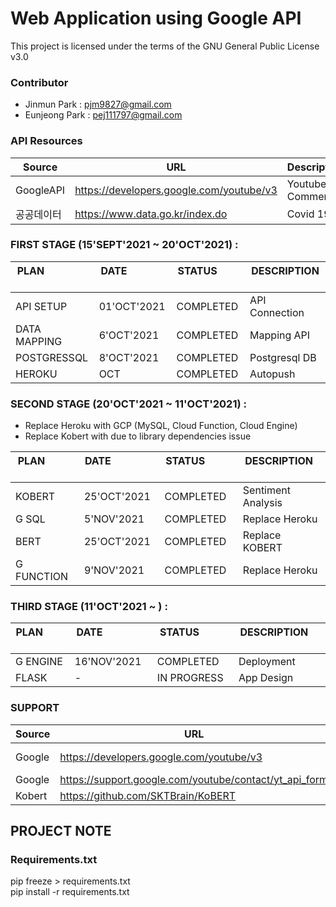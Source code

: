 # Web Application using Google API
This project is licensed under the terms of the GNU General Public License v3.0

### Contributor
* Jinmun Park : pjm9827@gmail.com <br/>
* Eunjeong Park : pej111797@gmail.com

### API Resources
| Source | URL | Description |
| --- | --- | --- |
| GoogleAPI | https://developers.google.com/youtube/v3 | Youtube Comments |
| 공공데이터 | https://www.data.go.kr/index.do | Covid 19 | 

### FIRST STAGE (15'SEPT'2021 ~ 20'OCT'2021) :

| PLAN &nbsp; &nbsp; &nbsp; &nbsp; &nbsp; &nbsp; &nbsp; &nbsp; &nbsp; &nbsp; &nbsp; &nbsp; &nbsp;| DATE &nbsp; &nbsp; &nbsp; &nbsp; &nbsp; &nbsp; &nbsp; &nbsp; &nbsp; &nbsp; &nbsp; &nbsp; &nbsp;| STATUS &nbsp; &nbsp; &nbsp; &nbsp; &nbsp; &nbsp; &nbsp; &nbsp; &nbsp; &nbsp; &nbsp; &nbsp; &nbsp;| DESCRIPTION &nbsp; &nbsp; &nbsp; &nbsp; &nbsp; &nbsp; &nbsp; &nbsp; &nbsp; &nbsp; &nbsp; &nbsp; &nbsp; |
| --- | --- | --- | --- |
| API SETUP | 01'OCT'2021 | COMPLETED | API Connection |
| DATA MAPPING | 6'OCT'2021 | COMPLETED | Mapping API |
| POSTGRESSQL | 8'OCT'2021 | COMPLETED | Postgresql DB |
| HEROKU   | OCT | COMPLETED | Autopush |

### SECOND STAGE (20'OCT'2021 ~ 11'OCT'2021) :
* Replace Heroku with GCP (MySQL, Cloud Function, Cloud Engine)
* Replace Kobert with <bert-base-multilingual-cased> due to library dependencies issue

| PLAN &nbsp; &nbsp; &nbsp; &nbsp; &nbsp; &nbsp; &nbsp; &nbsp; &nbsp; &nbsp; &nbsp; &nbsp; &nbsp;| DATE &nbsp; &nbsp; &nbsp; &nbsp; &nbsp; &nbsp; &nbsp; &nbsp; &nbsp; &nbsp; &nbsp; &nbsp; &nbsp;| STATUS &nbsp; &nbsp; &nbsp; &nbsp; &nbsp; &nbsp; &nbsp; &nbsp; &nbsp; &nbsp; &nbsp; &nbsp; &nbsp;| DESCRIPTION &nbsp; &nbsp; &nbsp; &nbsp; &nbsp; &nbsp; &nbsp; &nbsp; &nbsp; &nbsp; &nbsp; &nbsp; &nbsp; |
| --- | --- | --- | --- |
| KOBERT | 25'OCT'2021 | COMPLETED | Sentiment Analysis |
| G SQL | 5'NOV'2021 | COMPLETED | Replace Heroku |
| BERT | 25'OCT'2021 | COMPLETED | Replace KOBERT |
| G FUNCTION | 9'NOV'2021 | COMPLETED | Replace Heroku |

### THIRD STAGE (11'OCT'2021 ~ ) :

| PLAN &nbsp; &nbsp; &nbsp; &nbsp; &nbsp; &nbsp; &nbsp; &nbsp; &nbsp; &nbsp; &nbsp; &nbsp; &nbsp;| DATE &nbsp; &nbsp; &nbsp; &nbsp; &nbsp; &nbsp; &nbsp; &nbsp; &nbsp; &nbsp; &nbsp; &nbsp; &nbsp;| STATUS &nbsp; &nbsp; &nbsp; &nbsp; &nbsp; &nbsp; &nbsp; &nbsp; &nbsp; &nbsp; &nbsp; &nbsp; &nbsp;| DESCRIPTION &nbsp; &nbsp; &nbsp; &nbsp; &nbsp; &nbsp; &nbsp; &nbsp; &nbsp; &nbsp; &nbsp; &nbsp; &nbsp; |
| --- | --- | --- | --- |
| G ENGINE | 16'NOV'2021 | COMPLETED | Deployment |
| FLASK | - | IN PROGRESS | App Design |



### SUPPORT
| Source | URL | Description |
| --- | --- | --- |
| Google | https://developers.google.com/youtube/v3 | API Documentation |
| Google | https://support.google.com/youtube/contact/yt_api_form | API Extension |
| Kobert | https://github.com/SKTBrain/KoBERT | Korean Bert |

## PROJECT NOTE
### Requirements.txt
pip freeze > requirements.txt <br/>
pip install -r requirements.txt 
